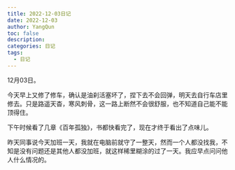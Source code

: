 ```yaml
---
title: 2022-12-03日记
date: 2022-12-03
author: YangQun
toc: false
description:
categories: 日记
tags:
  - 日记
---
```


12月03日。

今天早上又修了修车，确认是油刹活塞坏了，捏下去不会回弹，明天去自行车店里修去。只是路遥天杳，寒风刺骨，这一路上断然不会很舒服，也不知道自己能不能顶得住。

下午时候看了几章《百年孤独》，书都快看完了，现在才终于看出了点味儿。

昨天同事说今天加班一天，我就在电脑前就守了一整天，然而一个人都没找我，不知是没有问题还是其他人都没加班，就这样稀里糊涂的过了一天。我应早点问问他人什么情况的。

